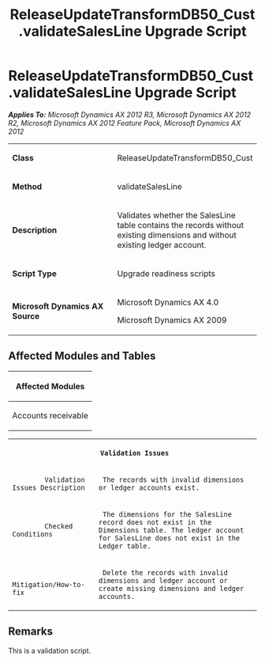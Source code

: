 ﻿---
title: ReleaseUpdateTransformDB50_Cust.validateSalesLine Upgrade Script
TOCTitle: ReleaseUpdateTransformDB50_Cust.validateSalesLine Upgrade Script
ms:assetid: 1c651a4e-838b-ed52-f8c0-83476e905974
ms:mtpsurl: https://msdn.microsoft.com/en-us/library/JJ718704(v=AX.60)
ms:contentKeyID: 49706987
ms.date: 05/18/2015
mtps_version: v=AX.60
---

# ReleaseUpdateTransformDB50\_Cust.validateSalesLine Upgrade Script 


_**Applies To:** Microsoft Dynamics AX 2012 R3, Microsoft Dynamics AX 2012 R2, Microsoft Dynamics AX 2012 Feature Pack, Microsoft Dynamics AX 2012_

<table>
<colgroup>
<col style="width: 50%" />
<col style="width: 50%" />
</colgroup>
<tbody>
<tr class="odd">
<td><p><strong>Class</strong></p></td>
<td><p>ReleaseUpdateTransformDB50_Cust</p></td>
</tr>
<tr class="even">
<td><p><strong>Method</strong></p></td>
<td><p>validateSalesLine</p></td>
</tr>
<tr class="odd">
<td><p><strong>Description</strong></p></td>
<td><p>Validates whether the SalesLine table contains the records without existing dimensions and without existing ledger account.</p></td>
</tr>
<tr class="even">
<td><p><strong>Script Type</strong></p></td>
<td><p>Upgrade readiness scripts</p></td>
</tr>
<tr class="odd">
<td><p><strong>Microsoft Dynamics AX Source</strong></p></td>
<td><p>Microsoft Dynamics AX 4.0</p>
<p>Microsoft Dynamics AX 2009</p></td>
</tr>
</tbody>
</table>


## Affected Modules and Tables

<table>
<colgroup>
<col style="width: 100%" />
</colgroup>
<thead>
<tr class="header">
<th><p>Affected Modules</p></th>
</tr>
</thead>
<tbody>
<tr class="odd">
<td><p>Accounts receivable</p></td>
</tr>
</tbody>
</table>


<table xmlns="http://www.w3.org/1999/xhtml">
              <tr><th colspan="2">
		
   <p>
   
	 Validation Issues
  </p>
  </th></tr>
              <tr><td>
		
   <p>
   
	 
            Validation Issues Description
          
  </p>
  </td><td>
		
   <p>
   
	 The records with invalid dimensions or ledger accounts exist.
  </p>
  </td></tr>
              <tr><td>
		
   <p>
   
	 
            Checked Conditions
          
  </p>
  </td><td>
		
   <p>
   
	 The dimensions for the SalesLine record does not exist in the Dimensions table. The ledger account for SalesLine does not exist in the Ledger table.
  </p>
  </td></tr>
              <tr><td>
		
   <p>
   
	 
            Mitigation/How-to-fix
          
  </p>
  </td><td>
		
   <p>
   
	 Delete the records with invalid dimensions and ledger account or create missing dimensions and ledger accounts.
  </p>
  </td></tr>
            </table>


## Remarks

This is a validation script.

  


